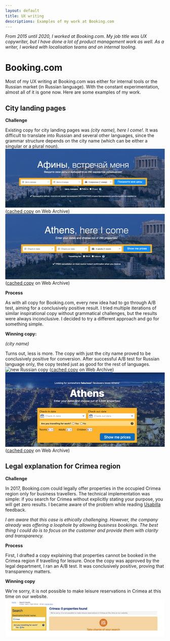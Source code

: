 ```yaml
---
layout: default
title: UX writing
descriptions: Examples of my work at Booking.com
---
```


_From 2015 until 2020, I worked at Booking.com. My job title was UX copywriter, but I have done a lot of product management work as well. As a writer, I worked with localisation teams and on internal tooling._

# Booking.com

Most of my UX writing at Booking.com was either for internal tools or the Russian market (in Russian language). With the constant experimentation, almost all of it is gone now. Here are some examples of my work.

## City landing pages

**Challenge**

Existing copy for city landing pages was _(city name), here I come!_. It was difficult to translate into Russian and several other languages, since the grammar structure depends on the city name (which can be either a singular or a plural noun). 
![existing Russian copy](/assets/images/city_old_ru.png) ([cached copy](http://web.archive.org/web/20160112042256/http://www.booking.com/city/gr/athens.ru.html) on Web Archive)
![existing English copy](/assets/images/city_old_en.png) ([cached copy](http://web.archive.org/web/20160112053534/http://www.booking.com/city/gr/athens.en-gb.html) on Web Archive)

**Process**

As with all copy for Booking.com, every new idea had to go through A/B test, aiming for a conclusively positive result. I tried multiple iterations of similar inspirational copy without grammatical challenges, but the results were always inconclusive. I decided to try a different approach and go for something simple.

**Winning copy:**

_(city name)_<br>

Turns out, less is more. The copy with just the city name proved to be conclusively positive for conversion. After successful A/B test for Russian language only, the copy tested just as good for the rest of languages.
![new Russian copy](/assets/images/cityru.png) ([cached copy](http://web.archive.org/web/20180101211834/https://www.booking.com/city/gr/athens.ru.html) on Web Archive)
![new English copy](/assets/images/city_en.png) ([cached copy](http://web.archive.org/web/20180101211824/https://www.booking.com/city/gr/athens.en-gb.html) on Web Archive)


## Legal explanation for Crimea region

**Challenge**

In 2017, Booking.com could legally offer properties in the occupied Crimea region only for business travellers. The technical implementation was simple: if you search for Crimea without explicitly stating your purpose, you will get zero results. I became aware of the problem while reading [Usabilla](http://demo.usabilla.com/) feedback.

_I am aware that this case is ethically challenging. However, the company already was offering a loophole by allowing business bookings. The best thing I could do is to focus on the customer and provide them with clarity and transparency._

**Process**

First, I drafted a copy explaining that properties cannot be booked in the Crimea region if travelling for leisure. Once the copy was approved by the legal department, I ran an A/B test. It was conclusively positive, proving that transparency matters.

**Winning copy**

We're sorry, it is not possible to make leisure reservations in Crimea at this time on our website.
![We're sorry, it is not possible to make leisure reservations in Crimea at this time on our website.](/assets/images/legalcopy-en.png)